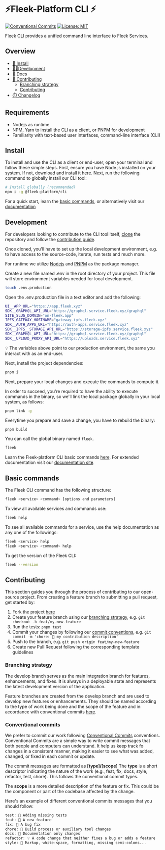 # ⚡️Fleek-Platform CLI ⚡️

[![Conventional Commits](https://img.shields.io/badge/Conventional%20Commits-1.0.0-blue.svg)](https://conventionalcommits.org)
[![License: MIT](https://img.shields.io/badge/License-MIT-yellow.svg)](https://opensource.org/licenses/MIT)

Fleek CLI provides a unified command line interface to Fleek Services.

## Overview

* [🤖 Install](#install)
* [👷‍♀️Development](#development)
* [📖 Docs](https://fleek.xyz/docs)
* [🙏 Contributing](#contributing)
  - [Branching strategy](#branching-strategy)
  - [Contributing](#conventional-commits)
* [⏱️ Changelog](./CHANGELOG.md)

## Requirements

- Nodejs as runtime
- NPM, Yarn to install the CLI as a client, or PNPM for development
- Familiarity with text-based user interfaces, command-line interface (CLI)

## Install

To install and use the CLI as a client or end-user, open your terminal and follow these simple steps. First, ensure you have Node.js installed on your system. If not, download and install it [here](https://nodejs.org/en/download). Next, run the following command to globally install our CLI tool:

```sh
# Install globally (recommended)
npm i -g @fleek-platform/cli
```

For a quick start, learn the [basic commands](#basic-commands), or alternatively visit our [documentation](https://fleek.xyz/docs)

## Development

For developers looking to contribute to the CLI tool itself, [clone](https://github.com/fleekxyz/cli) the repository and follow the [contribution guide](#contributing).

Once cloned, you'll have to set up the local development environment, e.g. to have access to the source-code, iterate, run tests and much more.

For runtime we utilize [Nodejs](https://nodejs.org/en/download) and [PNPM](https://pnpm.io/installation) as the package manager.

Create a new file named .env in the root directory of your project. This file will store environment variables needed for local development.

```sh
touch .env.production
```

Open the .env.production file in a text editor and add the following:

```sh
UI__APP_URL="https://app.fleek.xyz"
SDK__GRAPHQL_API_URL="https://graphql.service.fleek.xyz/graphql"
SITE_SLUG_DOMAIN="on-fleek.app"
IPFS_GATEWAY_HOSTNAME="gateway-ipfs.fleek.xyz"
SDK__AUTH_APPS_URL="https://auth-apps.service.fleek.xyz"
SDK__IPFS__STORAGE_API_URL="https://storage-ipfs.service.fleek.xyz"
SDK__GRAPHQL_API_URL="https://graphql.service.fleek.xyz/graphql"
SDK__UPLOAD_PROXY_API_URL="https://uploads.service.fleek.xyz"
```

💡 The variables above point to our production environment, the same you interact with as an end-user.

Next, install the project dependencies:

```sh
pnpm i
```

Next, prepare your local changes and execute the commands to compute it.

In order to succeed, you're required to have the ability to execute commands in the binary, so we'll link the local package globally in your local system, as follows:

```sh
pnpm link -g
```

Everytime you prepare and save a change, you have to rebuild the binary:

```sh
pnpm build
```

You can call the global binary named `fleek`.

```sh
fleek
```

Learn the Fleek-platform CLI basic commands [here](#basic-commands). For extended documentation visit our [documentation site](https://fleek.xyz/docs).

## Basic commands

The Fleek CLI command has the following structure:

```bash
fleek <service> <command> [options and parameters]
```

To view all available services and commands use:

```bash
fleek help
```

To see all available commands for a service, use the help documentation as any one of the followings:

```bash
fleek <service> help
fleek <service> <command> help
```

To get the version of the Fleek CLI:

```bash
fleek --version
```

## Contributing

This section guides you through the process of contributing to our open-source project. From creating a feature branch to submitting a pull request, get started by:

1. Fork the project [here](https://github.com/fleekxyz/cli)
2. Create your feature branch using our [branching strategy](#branching-strategy), e.g. `git checkout -b feat/my-new-feature`
3. Run the tests: `pnpm test`
4. Commit your changes by following our [commit conventions](#conventional-commits), e.g. `git commit -m 'chore: 🤖 my contribution description'`
5. Push to the branch, e.g. `git push origin feat/my-new-feature`
6. Create new Pull Request following the corresponding template guidelines

### Branching strategy

The develop branch serves as the main integration branch for features, enhancements, and fixes. It is always in a deployable state and represents the latest development version of the application.

Feature branches are created from the develop branch and are used to develop new features or enhancements. They should be named according to the type of work being done and the scope of the feature and in accordance with conventional commits [here](#conventional-commits).

### Conventional commits

We prefer to commit our work following [Conventional Commits](https://www.conventionalcommits.org/en/v1.0.0) conventions. Conventional Commits are a simple way to write commit messages that both people and computers can understand. It help us keep track fo changes in a consistent manner, making it easier to see what was added, changed, or fixed in each commit or update.

The commit messages are formatted as **[type]/[scope]**
The **type** is a short descriptor indicating the nature of the work (e.g., feat, fix, docs, style, refactor, test, chore). This follows the conventional commit types.

The **scope** is a more detailed description of the feature or fix. This could be the component or part of the codebase affected by the change.

Here's an example of different conventional commits messages that you should follow:

```txt
test: 💍 Adding missing tests
feat: 🎸 A new feature
fix: 🐛 A bug fix
chore: 🤖 Build process or auxiliary tool changes
docs: 📝 Documentation only changes
refactor: 💡 A code change that neither fixes a bug or adds a feature
style: 💄 Markup, white-space, formatting, missing semi-colons...
```
